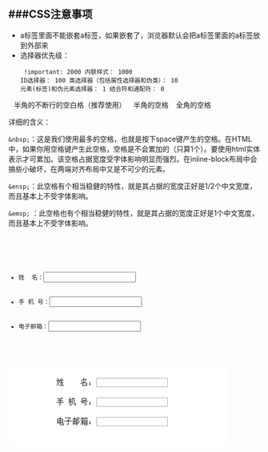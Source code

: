 ###CSS注意事项
---
* a标签里面不能嵌套a标签，如果嵌套了，浏览器默认会把a标签里面的a标签放到外部来
* 选择器优先级：<pre><code>
	!important: 2000
	内联样式： 1000
	ID选择器： 100
	类选择器（包括属性选择器和伪类）： 10
	元素(标签)和伪元素选择器： 1
	结合符和通配符： 0
</code></pre>

<code>&nbsp;</code> 半角的不断行的空白格（推荐使用）
<code>&ensp;</code>  半角的空格 
<code>&emsp;</code>  全角的空格

详细的含义：

`&nbsp;`：这是我们使用最多的空格，也就是按下space键产生的空格。在HTML中，如果你用空格键产生此空格，空格是不会累加的（只算1个）。要使用html实体表示才可累加。该空格占据宽度受字体影响明显而强烈。在inline-block布局中会搞些小破坏，在两端对齐布局中又是不可少的元素。

`&ensp;`：此空格有个相当稳健的特性，就是其占据的宽度正好是1/2个中文宽度，而且基本上不受字体影响。

`&emsp;` ：此空格也有个相当稳健的特性，就是其占据的宽度正好是1个中文宽度，而且基本上不受字体影响。

<code>
	<ul>
    <li class="li">姓&emsp;&emsp;名：<input type="text" /></li>
    <li class="li">手&ensp;机&ensp;号：<input type="text" /></li>
    <li class="li">电子邮箱：<input type="text" /></li>
	</ul>
</code>

![GitHub](./pic/595142-20170508213546066-2094539815.png "GitHub,Social Coding")